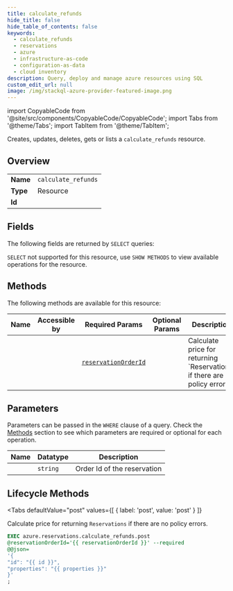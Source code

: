 ```yaml
--- 
title: calculate_refunds
hide_title: false
hide_table_of_contents: false
keywords:
  - calculate_refunds
  - reservations
  - azure
  - infrastructure-as-code
  - configuration-as-data
  - cloud inventory
description: Query, deploy and manage azure resources using SQL
custom_edit_url: null
image: /img/stackql-azure-provider-featured-image.png
---
```


import CopyableCode from '@site/src/components/CopyableCode/CopyableCode';
import Tabs from '@theme/Tabs';
import TabItem from '@theme/TabItem';

Creates, updates, deletes, gets or lists a <code>calculate_refunds</code> resource.

## Overview
<table><tbody>
<tr><td><b>Name</b></td><td><code>calculate_refunds</code></td></tr>
<tr><td><b>Type</b></td><td>Resource</td></tr>
<tr><td><b>Id</b></td><td><CopyableCode code="azure.reservations.calculate_refunds" /></td></tr>
</tbody></table>

## Fields

The following fields are returned by `SELECT` queries:

`SELECT` not supported for this resource, use `SHOW METHODS` to view available operations for the resource.


## Methods

The following methods are available for this resource:

<table>
<thead>
    <tr>
    <th>Name</th>
    <th>Accessible by</th>
    <th>Required Params</th>
    <th>Optional Params</th>
    <th>Description</th>
    </tr>
</thead>
<tbody>
<tr>
    <td><a href="#post"><CopyableCode code="post" /></a></td>
    <td><CopyableCode code="exec" /></td>
    <td><a href="#parameter-reservationOrderId"><code>reservationOrderId</code></a></td>
    <td></td>
    <td>Calculate price for returning `Reservations` if there are no policy errors.<br /></td>
</tr>
</tbody>
</table>

## Parameters

Parameters can be passed in the `WHERE` clause of a query. Check the [Methods](#methods) section to see which parameters are required or optional for each operation.

<table>
<thead>
    <tr>
    <th>Name</th>
    <th>Datatype</th>
    <th>Description</th>
    </tr>
</thead>
<tbody>
<tr id="parameter-reservationOrderId">
    <td><CopyableCode code="reservationOrderId" /></td>
    <td><code>string</code></td>
    <td>Order Id of the reservation</td>
</tr>
</tbody>
</table>

## Lifecycle Methods

<Tabs
    defaultValue="post"
    values={[
        { label: 'post', value: 'post' }
    ]}
>
<TabItem value="post">

Calculate price for returning `Reservations` if there are no policy errors.<br />

```sql
EXEC azure.reservations.calculate_refunds.post 
@reservationOrderId='{{ reservationOrderId }}' --required 
@@json=
'{
"id": "{{ id }}", 
"properties": "{{ properties }}"
}'
;
```
</TabItem>
</Tabs>
